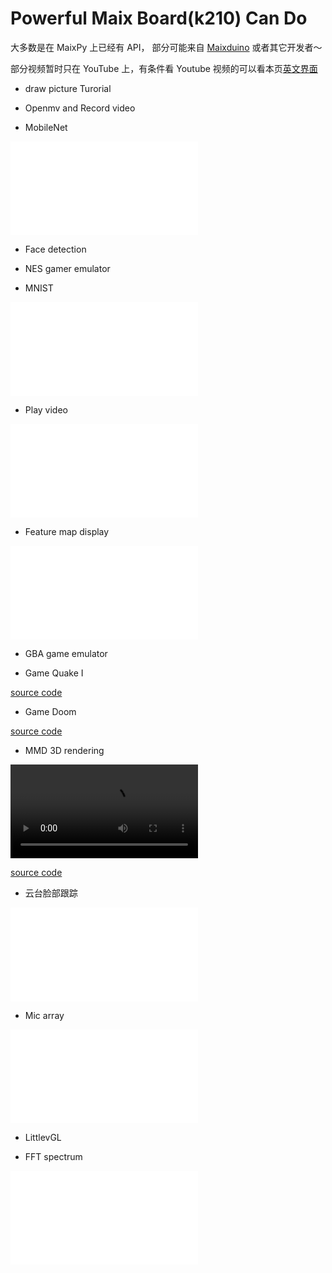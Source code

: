 Powerful Maix Board(k210) Can Do
===========

大多数是在 MaixPy 上已经有 API， 部分可能来自 [Maixduino](https://Maixduino.sipeed.com) 或者其它开发者～


部分视频暂时只在 YouTube 上，有条件看 Youtube 视频的可以看本页[英文界面](/en/others/what_maix_do.md)

* draw picture Turorial



* Openmv and Record video


* MobileNet

<iframe src="//player.bilibili.com/player.html?aid=46664014&cid=81743560&page=1" scrolling="no" border="0" frameborder="no" framespacing="0" allowfullscreen="true"> </iframe>


* Face detection


* NES gamer emulator

* MNIST

<iframe src="//player.bilibili.com/player.html?aid=46663492&cid=81742916&page=1" scrolling="no" border="0" frameborder="no" framespacing="0" allowfullscreen="true"> </iframe>

* Play video

<iframe src="//player.bilibili.com/player.html?aid=44971751&cid=78764762&page=1" scrolling="no" border="0" frameborder="no" framespacing="0" allowfullscreen="true"> </iframe>

* Feature map display

<iframe src="//player.bilibili.com/player.html?aid=44971536&cid=78764427&page=1" scrolling="no" border="0" frameborder="no" framespacing="0" allowfullscreen="true"> </iframe>


* GBA game emulator


* Game Quake I


[source code](https://github.com/elect-gombe/quake-k210)

* Game Doom


[source code](https://github.com/elect-gombe/k210-doom)

* MMD 3D rendering


<video src="http://dl.cdn.sipeed.com/k210_mmd.MOV" controls="controls">
your browser does not support the video tag
</video>

[source code](https://github.com/elect-gombe/k210_mmd)


* 云台脸部跟踪

<iframe src="//player.bilibili.com/player.html?aid=36466137&cid=64024878&page=1" scrolling="no" border="0" frameborder="no" framespacing="0" allowfullscreen="true"> </iframe>

* Mic array

<iframe src="//player.bilibili.com/player.html?aid=37058760&cid=65120313&page=1" scrolling="no" border="0" frameborder="no" framespacing="0" allowfullscreen="true"> </iframe>


* LittlevGL



* FFT spectrum

<iframe src="//player.bilibili.com/player.html?aid=44617696&cid=78104545&page=1" scrolling="no" border="0" frameborder="no" framespacing="0" allowfullscreen="true"> </iframe>


